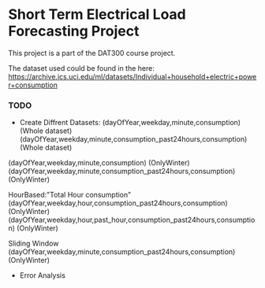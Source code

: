 # Short Term Electrical Load Forecasting Project
This project is a part of the DAT300 course project.

The dataset used could be found in the here:
<https://archive.ics.uci.edu/ml/datasets/Individual+household+electric+power+consumption>

### TODO
- Create Diffrent Datasets:
(dayOfYear,weekday,minute,consumption) (Whole dataset)
(dayOfYear,weekday,minute,consumption_past24hours,consumption) (Whole dataset)

(dayOfYear,weekday,minute,consumption) (OnlyWinter)
(dayOfYear,weekday,minute,consumption_past24hours,consumption) (OnlyWinter)

HourBased:"Total Hour consumption"
(dayOfYear,weekday,hour,consumption_past24hours,consumption) (OnlyWinter)
(dayOfYear,weekday,hour,past_hour,consumption_past24hours,consumption) (OnlyWinter)

Sliding Window
(dayOfYear,weekday,minute,consumption_past24hours,consumption) (OnlyWinter)




- Error Analysis

